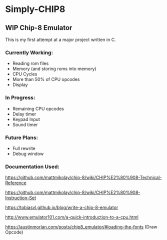 # Simply-CHIP8
## WIP Chip-8 Emulator

This is my first attempt at a major project written in C.

### Currently Working:
- Reading rom files
- Memory (and storing roms into memory)
- CPU Cycles
- More than 50% of CPU opcodes
- Display

### In Progress:
- Remaining CPU opcodes
- Delay timer
- Keypad Input
- Sound timer

### Future Plans:
- Full rewrite
- Debug window

### Documentation Used:

https://github.com/mattmikolay/chip-8/wiki/CHIP%E2%80%908-Technical-Reference

https://github.com/mattmikolay/chip-8/wiki/CHIP%E2%80%908-Instruction-Set

https://tobiasvl.github.io/blog/write-a-chip-8-emulator

http://www.emulator101.com/a-quick-introduction-to-a-cpu.html

https://austinmorlan.com/posts/chip8_emulator/#loading-the-fonts (Draw Opcode)
